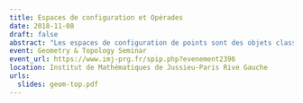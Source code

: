 ```yaml
---
title: Espaces de configuration et Opérades
date: 2018-11-08
draft: false
abstract: "Les espaces de configuration de points sont des objets classiques en topologie algébrique. L'étude de leur type d'homotopie engendre de nombreuses questions et applications dans différents domaines des mathématiques. Dans cet exposé, je présenterai des idées qui viennent de la théorie des opérades et qui permettent d'obtenir des résultats concernant le type d'homotopie rationnel des espaces de configuration de variétés."
event: Geometry & Topology Seminar
event_url: https://www.imj-prg.fr/spip.php?evenement2396
location: Institut de Mathématiques de Jussieu-Paris Rive Gauche
urls:
  slides: geom-top.pdf
---
```

